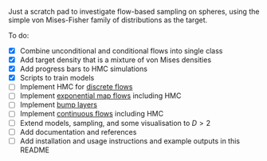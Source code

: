 Just a scratch pad to investigate flow-based sampling on spheres, using the simple von Mises-Fisher family of distributions as the target.

To do:
- [x] Combine unconditional and conditional flows into single class
- [x] Add target density that is a mixture of von Mises densities
- [x] Add progress bars to HMC simulations
- [x] Scripts to train models
- [ ] Implement HMC for [discrete flows](https://arxiv.org/abs/2002.02428)
- [ ] Implement [exponential map flows](https://arxiv.org/abs/2002.02428) including HMC
- [ ] Implement [bump layers](https://arxiv.org/abs/2110.00351)
- [ ] Implement [continuous flows](https://arxiv.org/pdf/2006.10605v2.pdf) including HMC
- [ ] Extend models, sampling, and some visualisation to $D > 2$
- [ ] Add documentation and references
- [ ] Add installation and usage instructions and example outputs in this README
